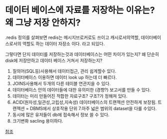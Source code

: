# 데이터 베이스에 자료를 저장하는 이유는? 왜 그냥 저장 안하지?   

.redis 정의를 살펴보면 redis는 메시지브로커로도 쓰이고 캐시로서의역할, 데이터베이스로서의 역할도 하는 데이터 자장소 이다. 라고
 되있다.

그렇다면 단지 데이터를 저장하는것과 데이터베이스는 어떤 차이가 있는지?
왜 단순히 disk에 저장안하고 데이터 베이스 거쳐서 저장하는지?

1. 질의어(SQL등)사용해서 데이터접근, 관리 쉽게할수 있다.
2. 데이터베이스 이용하면 데이터 look up 하는데 더 빠르다.
3. JOINS사용해서 두개의 다른 테이블 연관지을 수 있다.
4. 데이터베이스 안의 데이터들에 대한 유의미한 (경향?) 보고서를 만들 수 있다.
5. 데이터는 미리 만들어진 적합한 자료구조? 구조?가 정해져 있다.
6. ACID(원자성,일관성,고립성,지속성) 데이터베이스의 트랜젝션 안전하게 보장됨.
트랜젝션 = DBMS에서 상호작용 단위
7.아주 넓은 범위의 dataset을 다룰 수있다.
8. 동시에 많은 유저들이 db에 접속해서 정보 쓸 수 있다.
9. 크기변화 sacling 용이하다.



[참조](https://softwareengineering.stackexchange.com/questions/190482/why-use-a-database-instead-of-just-saving-your-data-to-disk)

